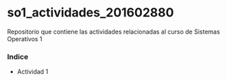 # so1_actividades_201602880
Repositorio que contiene las actividades relacionadas al curso de Sistemas Operativos 1

### Indice

* Actividad 1